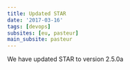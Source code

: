 ```yaml
---
title: Updated STAR
date: '2017-03-16'
tags: [devops]
subsites: [eu, pasteur]
main_subsite: pasteur
---
```


We have updated STAR to  version 2.5.0a

